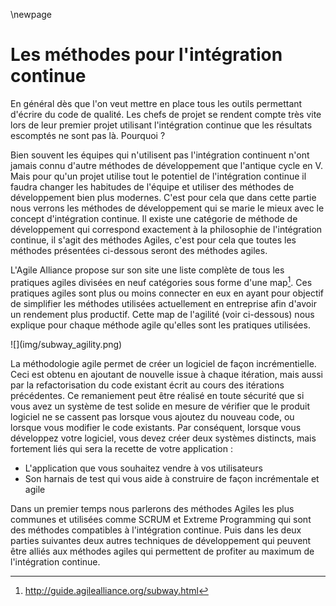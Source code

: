 
\newpage

# Les méthodes pour l'intégration continue

En général dès que l'on veut mettre en place tous les outils permettant d'écrire du code de qualité. Les chefs de projet se rendent compte très vite lors de leur premier projet utilisant l'intégration continue que les résultats escomptés ne sont pas là. Pourquoi ?

Bien souvent les équipes qui n'utilisent pas l'intégration continuent n'ont jamais connu d'autre méthodes de développement que l'antique cycle en V. Mais pour qu'un projet utilise tout le potentiel de l'intégration continue il faudra changer les habitudes de l'équipe et utiliser des méthodes de développement bien plus modernes. C'est pour cela que dans cette partie nous verrons les méthodes de développement qui se marie le mieux avec le concept d'intégration continue. Il existe une catégorie de méthode de développement qui correspond exactement à la philosophie de l'intégration continue, il s'agit des méthodes Agiles, c'est pour cela que toutes les méthodes présentées ci-dessous seront des méthodes agiles.

L'Agile Alliance propose sur son site une liste complète de tous les pratiques agiles divisées en neuf catégories sous forme d'une map[^map_agility]. Ces pratiques agiles sont plus ou moins connecter en eux en ayant pour objectif de simplifier les méthodes utilisées actuellement en entreprise afin d'avoir un rendement plus productif. Cette map de l'agilité (voir ci-dessous) nous explique pour chaque méthode agile qu'elles sont les pratiques utilisées.

[^map_agility]: http://guide.agilealliance.org/subway.html

<div>![](img/subway_agility.png)</div>

La méthodologie agile permet de créer un logiciel de façon incrémentielle. Ceci est obtenu en ajoutant de nouvelle issue à chaque itération, mais aussi par la refactorisation du code existant écrit au cours des itérations précédentes. Ce remaniement peut être réalisé en toute sécurité que si vous avez un système de test solide en mesure de vérifier que le produit logiciel ne se cassent pas lorsque vous ajoutez du nouveau code, ou lorsque vous modifier le code existants. Par conséquent, lorsque vous développez votre logiciel, vous devez créer deux systèmes distincts, mais fortement liés qui sera la recette de votre application :

* L'application que vous souhaitez vendre à vos utilisateurs
* Son harnais de test qui vous aide à construire de façon incrémentale et agile

Dans un premier temps nous parlerons des méthodes Agiles les plus communes et utilisées comme SCRUM et Extreme Programming qui sont des méthodes compatibles à l'intégration continue. Puis dans les deux parties suivantes deux autres techniques de développement qui peuvent être alliés aux méthodes agiles qui permettent de profiter au maximum de l'intégration continue. 
